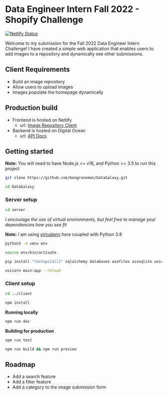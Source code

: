 # Data Engineer Intern Fall 2022 - Shopify Challenge
[![Netlify Status](https://api.netlify.com/api/v1/badges/de535978-4315-4d5d-99dd-f33db4bb6301/deploy-status)](https://app.netlify.com/sites/elaborate-pastelito-70d2ac/deploys)

Welcome to my submission for the Fall 2022 Data Engineer Intern Challenge!
I have created a simple web application that enables users to add images to a repository and dynamically see other submissions.

## Client Requirements
- Build an image repository
- Allow users to upload images
- Images populate the homepage dynamically

## Production build
- Frontend is hosted on Netlify
    - url: [Image Repository Client](https://elaborate-pastelito-70d2ac.netlify.app/)
- Backend is hosted on Digital Ocean
    - url: [API Docs](http://164.90.152.35:4080/docs)

## Getting started
**Note:** You will need to have Node.js >= v16, and Python >= 3.5 to run this project
```bash
git clone https://github.com/bengroneman/DataGalaxy.git
```
```bash
cd DataGalaxy
```
### Server setup
```bash
cd server
```
*I encourage the use of virtual environments, but feel free to manage your dependencies how you see fit*

**Note:** I am using [virtualenv](https://virtualenv.pypa.io/en/latest/) here coupled with Python 3.8
```bash
python3 -m venv env
```
```bash
source env/bin/activate 
```
```bash
pip install "fastapi[all]" sqlalchemy databases aiofiles aiosqlite uvicorn
```
```bash
uvicorn main:app --reload
```
### Client setup
```bash
cd ../client
```
```bash
npm install
```
**Running locally**
```bash
npm run dev
```
**Building for production**
```bash
npm run test
```
```bash
npm run build && npm run preview
```

## Roadmap
- Add a search feature
- Add a filter feature
- Add a category to the image submission form